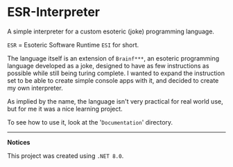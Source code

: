 # ESR-Interpreter

 A simple interpreter for a custom esoteric (joke) programming language.

`ESR` = Esoteric Software Runtime
`ESI` for short.

The language itself is an extension of `Brainf***`, an esoteric programming language developed as a joke, designed to have as few instructions as possible while still being turing complete.
I wanted to expand the instruction set to be able to create simple console apps with it, and decided to create my own interpreter.

As implied by the name, the language isn't very practical for real world use, but for me it was a nice learning project.

To see how to use it, look at the '`Documentation`' directory.

---

**Notices**

This project was created using `.NET 8.0`.
